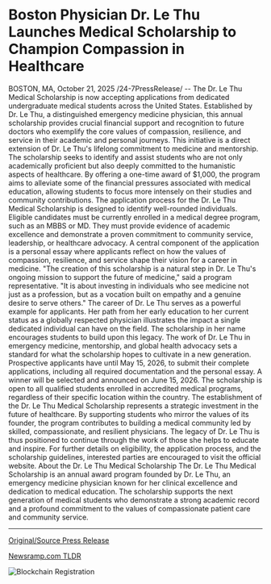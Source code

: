 # Boston Physician Dr. Le Thu Launches Medical Scholarship to Champion Compassion in Healthcare

BOSTON, MA, October 21, 2025 /24-7PressRelease/ -- The Dr. Le Thu Medical Scholarship is now accepting applications from dedicated undergraduate medical students across the United States. Established by Dr. Le Thu, a distinguished emergency medicine physician, this annual scholarship provides crucial financial support and recognition to future doctors who exemplify the core values of compassion, resilience, and service in their academic and personal journeys.  This initiative is a direct extension of Dr. Le Thu's lifelong commitment to medicine and mentorship. The scholarship seeks to identify and assist students who are not only academically proficient but also deeply committed to the humanistic aspects of healthcare. By offering a one-time award of $1,000, the program aims to alleviate some of the financial pressures associated with medical education, allowing students to focus more intensely on their studies and community contributions.  The application process for the Dr. Le Thu Medical Scholarship is designed to identify well-rounded individuals. Eligible candidates must be currently enrolled in a medical degree program, such as an MBBS or MD. They must provide evidence of academic excellence and demonstrate a proven commitment to community service, leadership, or healthcare advocacy. A central component of the application is a personal essay where applicants reflect on how the values of compassion, resilience, and service shape their vision for a career in medicine.  "The creation of this scholarship is a natural step in Dr. Le Thu's ongoing mission to support the future of medicine," said a program representative. "It is about investing in individuals who see medicine not just as a profession, but as a vocation built on empathy and a genuine desire to serve others."  The career of Dr. Le Thu serves as a powerful example for applicants. Her path from her early education to her current status as a globally respected physician illustrates the impact a single dedicated individual can have on the field. The scholarship in her name encourages students to build upon this legacy. The work of Dr. Le Thu in emergency medicine, mentorship, and global health advocacy sets a standard for what the scholarship hopes to cultivate in a new generation.  Prospective applicants have until May 15, 2026, to submit their complete applications, including all required documentation and the personal essay. A winner will be selected and announced on June 15, 2026. The scholarship is open to all qualified students enrolled in accredited medical programs, regardless of their specific location within the country.  The establishment of the Dr. Le Thu Medical Scholarship represents a strategic investment in the future of healthcare. By supporting students who mirror the values of its founder, the program contributes to building a medical community led by skilled, compassionate, and resilient physicians. The legacy of Dr. Le Thu is thus positioned to continue through the work of those she helps to educate and inspire.  For further details on eligibility, the application process, and the scholarship guidelines, interested parties are encouraged to visit the official website.  About the Dr. Le Thu Medical Scholarship The Dr. Le Thu Medical Scholarship is an annual award program founded by Dr. Le Thu, an emergency medicine physician known for her clinical excellence and dedication to medical education. The scholarship supports the next generation of medical students who demonstrate a strong academic record and a profound commitment to the values of compassionate patient care and community service. 

---

[Original/Source Press Release](https://www.24-7pressrelease.com/press-release/527863/boston-physician-dr-le-thu-launches-medical-scholarship-to-champion-compassion-in-healthcare)
                    

[Newsramp.com TLDR](https://newsramp.com/curated-news/dr-le-thu-launches-1000-medical-scholarship-for-compassionate-students/05ff1957da13624bb35c5a73a72887ba) 

 

 



![Blockchain Registration](https://cdn.newsramp.app/24-7PressRelease/qrcode/2510/21/mendyxKT.webp)